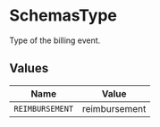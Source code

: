 # SchemasType

Type of the billing event.


## Values

| Name            | Value           |
| --------------- | --------------- |
| `REIMBURSEMENT` | reimbursement   |